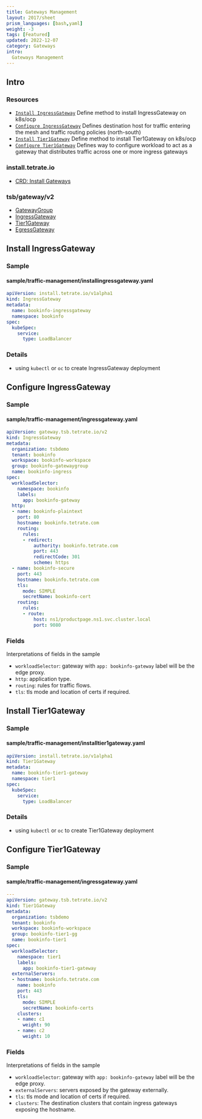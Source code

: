 ```yaml
---
title: Gateways Management
layout: 2017/sheet
prism_languages: [bash,yaml]
weight: -3
tags: [Featured]
updated: 2022-12-07
category: Gateways
intro:
  Gateways Management
---
```


## Intro

### Resources

- [`Install IngressGateway`](#install-ingressgateway) Define method to install IngressGateway on k8s/ocp
- [`Configure IngressGateway`](#configure-ingressgateway) Defines destination host for traffic entering the mesh and traffic routing policies (north-south)
- [`Install Tier1Gateway`](#install-tier1gateway) Define method to install Tier1Gateway on k8s/ocp
- [`Configure Tier1Gateway`](#configure-ingressgateway) Defines way to configure workload to act as a gateway that distributes traffic across one or more ingress gateways

### install.tetrate.io
- [CRD: Install Gateways](https://docs.tetrate.io/service-bridge/latest/en-us/refs/install/dataplane/v1alpha1/spec)

### tsb/gateway/v2
- [GatewayGroup](https://docs.tetrate.io/service-bridge/latest/en-us/refs/tsb/gateway/v2/gateway_group)
- [IngressGateway](https://docs.tetrate.io/service-bridge/latest/en-us/refs/tsb/gateway/v2/ingress_gateway)
- [Tier1Gateway](https://docs.tetrate.io/service-bridge/latest/en-us/refs/tsb/gateway/v2/tier1_gateway)
- [EgressGateway](https://docs.tetrate.io/service-bridge/latest/en-us/refs/tsb/gateway/v2/egress_gateway)

## Install IngressGateway

### Sample

#### sample/traffic-management/installingressgateway.yaml

```yaml
apiVersion: install.tetrate.io/v1alpha1
kind: IngressGateway
metadata:
  name: bookinfo-ingressgateway
  namespace: bookinfo
spec:
  kubeSpec:
    service:
      type: LoadBalancer
```

### Details

- using `kubectl` or `oc` to create IngressGateway deployment

## Configure IngressGateway

### Sample

#### sample/traffic-management/ingressgateway.yaml
```yaml
apiVersion: gateway.tsb.tetrate.io/v2
kind: IngressGateway
metadata:
  organization: tsbdemo
  tenant: bookinfo
  workspace: bookinfo-workspace
  group: bookinfo-gatewaygroup
  name: bookinfo-ingress
spec:
  workloadSelector:
    namespace: bookinfo
    labels:
      app: bookinfo-gateway
  http:
  - name: bookinfo-plaintext
    port: 80
    hostname: bookinfo.tetrate.com
    routing:
      rules:
      - redirect:
          authority: bookinfo.tetrate.com
          port: 443
          redirectCode: 301
          scheme: https
  - name: bookinfo-secure
    port: 443
    hostname: bookinfo.tetrate.com
    tls:
      mode: SIMPLE
      secretName: bookinfo-cert
    routing:
      rules:
      - route:
          host: ns1/productpage.ns1.svc.cluster.local
          port: 9080
```

### Fields

Interpretations of fields in the sample
- `workloadSelector`: gateway with `app: bookinfo-gateway` label will be the edge proxy.
- `http`: application type.
- `routing`: rules for traffic flows.
- `tls`: tls mode and location of certs if required.

## Install Tier1Gateway

### Sample

#### sample/traffic-management/installtier1gateway.yaml

```yaml
apiVersion: install.tetrate.io/v1alpha1
kind: Tier1Gateway
metadata:
  name: bookinfo-tier1-gateway
  namespace: tier1
spec:
  kubeSpec:
    service:
      type: LoadBalancer
```

### Details

- using `kubectl` or `oc` to create Tier1Gateway deployment

## Configure Tier1Gateway

### Sample

#### sample/traffic-management/ingressgateway.yaml

```yaml
---
apiVersion: gateway.tsb.tetrate.io/v2
kind: Tier1Gateway
metadata:
  organization: tsbdemo
  tenant: bookinfo
  workspace: bookinfo-workspace
  group: bookinfo-tier1-gg
  name: bookinfo-tier1
spec:
  workloadSelector:
    namespace: tier1
    labels:
      app: bookinfo-tier1-gateway
  externalServers:
  - hostname: bookinfo.tetrate.com
    name: bookinfo
    port: 443
    tls:
      mode: SIMPLE
      secretName: bookinfo-certs
    clusters:
    - name: c1
      weight: 90
    - name: c2
      weight: 10
```

### Fields

Interpretations of fields in the sample
- `workloadSelector`: gateway with `app: bookinfo-gateway` label will be the edge proxy.
- `externalServers`: servers exposed by the gateway externally.
- `tls`: tls mode and location of certs if required.
- `clusters`: The destination clusters that contain ingress gateways exposing the hostname.